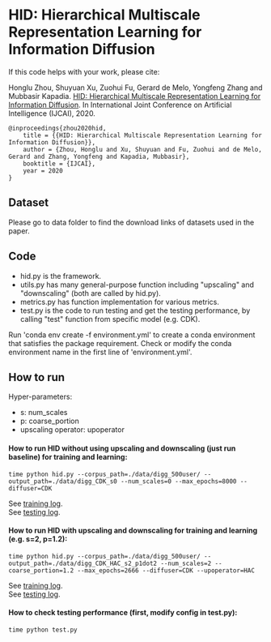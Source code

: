 # HID: Hierarchical Multiscale Representation Learning for Information Diffusion  
         
If this code helps with your work, please cite:      
                
Honglu Zhou, Shuyuan Xu, Zuohui Fu, Gerard de Melo, Yongfeng Zhang and Mubbasir Kapadia. [HID: Hierarchical Multiscale Representation Learning for Information Diffusion](https://www.ijcai.org/Proceedings/2020/0468.pdf). In International Joint Conference on Artificial Intelligence (IJCAI), 2020.      
      
```
@inproceedings{zhou2020hid,
    title = {{HID: Hierarchical Multiscale Representation Learning for Information Diffusion}},
    author = {Zhou, Honglu and Xu, Shuyuan and Fu, Zuohui and de Melo, Gerard and Zhang, Yongfeng and Kapadia, Mubbasir},
    booktitle = {IJCAI},
    year = 2020
}
```
      
## Dataset 
Please go to data folder to find the download links of datasets used in the paper. 
      
      
## Code 
* hid.py is the framework.  
* utils.py has many general-purpose function including "upscaling" and "downscaling" (both are called by hid.py). 
* metrics.py has function implementation for various metrics.   
* test.py is the code to run testing and get the testing performance, by calling "test" function from specific model (e.g. CDK).  
   
   
Run 'conda env create -f environment.yml' to create a conda environment that satisfies the package requirement. Check or modify the conda environment name in the first line of 'environment.yml'.   
         
               
## How to run     
Hyper-parameters:  
- s: num_scales   
- p: coarse_portion  
- upscaling operator: upoperator
   
#### How to run HID without using upscaling and downscaling (just run baseline) for training and learning:    
```time python hid.py --corpus_path=./data/digg_500user/ --output_path=./data/digg_CDK_s0 --num_scales=0 --max_epochs=8000 --diffuser=CDK```    
    
See [training log](https://github.com/hongluzhou/HID/blob/master/digg_CDK_s0_train_log.log).  
See [testing log](https://github.com/hongluzhou/HID/blob/master/digg_CDK_s0_test_log.log).
    
#### How to run HID with upscaling and downscaling for training and learning (e.g. s=2, p=1.2):         
```time python hid.py --corpus_path=./data/digg_500user/ --output_path=./data/digg_CDK_HAC_s2_p1dot2 --num_scales=2 --coarse_portion=1.2 --max_epochs=2666 --diffuser=CDK --upoperator=HAC```    
    
See [training log](https://github.com/hongluzhou/HID/blob/master/digg_CDK_HAC_s2_p1dot2_train_log.log).   
See [testing log](https://github.com/hongluzhou/HID/blob/master/digg_CDK_HAC_s2_p1dot2_test_log.log).
    
#### How to check testing performance (first, modify config in test.py):
```time python test.py```
   